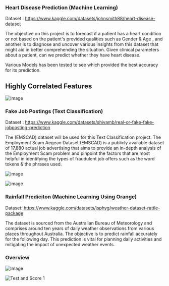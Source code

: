 ### Heart Disease Prediction (Machine Learning)

Dataset : https://www.kaggle.com/datasets/johnsmith88/heart-disease-dataset

The objective on this project is to forecast if a patient has a heart condition or not based on the patient's provided qualities such as Gender & Age , and another is to diagnose and uncover various insights from this dataset that might aid in better comprehending the situation. Given clinical parameters about a patient, can we predict whether they have heart disease.

Various Models has been tested to see which provided the best accuracy for its prediction. 

## Highly Correlated Features

![image](https://github.com/juliuschanjq/Machine-Learning-Projects/assets/113488890/6424bbca-b47e-4f6d-83cd-e13771cee0ad)


### Fake Job Postings (Text Classification) 

Dataset : https://www.kaggle.com/datasets/shivamb/real-or-fake-fake-jobposting-prediction

The (EMSCAD) dataset will be used for this Text Classification project. The Employment Scam Aegean Dataset (EMSCAD) is a publicly available dataset of 17,880 actual job advertising that aims to provide an in-depth analysis of the Employment Scam problem and pinpoint the factors that are most helpful in identifying the types of fraudulent job offers such as the word tokens & the phrases used.

![image](https://github.com/juliuschanjq/Machine-Learning-Projects/assets/113488890/bb69c1b2-93e7-4765-8f8e-c6f6b205460c)

![image](https://github.com/juliuschanjq/Machine-Learning-Projects/assets/113488890/f134f7a1-53a8-4468-a933-f8a5261a6b1d)

### Rainfall Prediciton (Machine Learning Using Orange)

Dataset: https://www.kaggle.com/datasets/jsphyg/weather-dataset-rattle-package

The dataset is sourced from the Australian Bureau of Meteorology and comprises around ten years of daily weather observations from various places throughout Australia. The objective is to predict rainfall accurately for the following day. This prediction is vital for planning daily activities and mitigating the impact of unexpected weather events.

### Overview

![Image](https://github.com/juliuschanjq/Machine-Learning-Projects/assets/113488890/a666acd6-1e47-4a65-be61-8fffac0a5fd1)

![Test and Score 1](https://github.com/juliuschanjq/Machine-Learning-Projects/assets/113488890/27ebe5a2-85f9-4a3d-a166-c530680e5748)









